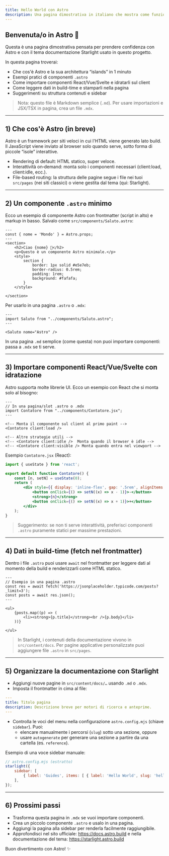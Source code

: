 ```yaml
---
title: Hello World con Astro
description: Una pagina dimostrativa in italiano che mostra come funziona Astro e come iniziare a costruire componenti, importare librerie e organizzare i contenuti con Starlight.
---
```


## Benvenuta/o in Astro 👋

Questa è una pagina dimostrativa pensata per prendere confidenza con Astro e con il tema documentazione Starlight usato in questo progetto.

In questa pagina troverai:

- Che cos'è Astro e la sua architettura “islands” in 1 minuto
- Esempi pratici di componenti `.astro`
- Come importare componenti React/Vue/Svelte e idratarli sul client
- Come leggere dati in build-time e stamparli nella pagina
- Suggerimenti su struttura contenuti e sidebar

> Nota: questo file è Markdown semplice (`.md`). Per usare importazioni e JSX/TSX in pagina, crea un file `.mdx`.

---

## 1) Che cos'è Astro (in breve)

Astro è un framework per siti veloci in cui l'HTML viene generato lato build. Il JavaScript viene inviato al browser solo quando serve, sotto forma di piccole “isole” interattive.

- Rendering di default: HTML statico, super veloce.
- Interattività on‑demand: monta solo i componenti necessari (client:load, client:idle, ecc.).
- File-based routing: la struttura delle pagine segue i file nei tuoi `src/pages` (nei siti classici) o viene gestita dal tema (qui: Starlight).

---

## 2) Un componente `.astro` minimo

Ecco un esempio di componente Astro con frontmatter (script in alto) e markup in basso. Salvalo come `src/components/Saluto.astro`:

```astro
---
const { nome = 'Mondo' } = Astro.props;
---
<section>
	<h2>Ciao {nome} 👋</h2>
	<p>Questo è un componente Astro minimale.</p>
	<style>
		section {
			border: 1px solid #e5e7eb;
			border-radius: 0.5rem;
			padding: 1rem;
			background: #fafafa;
		}
	</style>
  
</section>
```

Per usarlo in una pagina `.astro` o `.mdx`:

```astro
---
import Saluto from "../components/Saluto.astro";
---

<Saluto nome="Astro" />
```

In una pagina `.md` semplice (come questa) non puoi importare componenti: passa a `.mdx` se ti serve.

---

## 3) Importare componenti React/Vue/Svelte con idratazione

Astro supporta molte librerie UI. Ecco un esempio con React che si monta solo al bisogno:

```astro
---
// In una pagina/slot .astro o .mdx
import Contatore from "../components/Contatore.jsx";
---

<!-- Monta il componente sul client al primo paint -->
<Contatore client:load />

<!-- Altre strategie utili -->
<!-- <Contatore client:idle />  Monta quando il browser è idle -->
<!-- <Contatore client:visible /> Monta quando entra nel viewport -->
```

Esempio `Contatore.jsx` (React):

```jsx
import { useState } from 'react';

export default function Contatore() {
	const [n, setN] = useState(0);
	return (
		<div style={{ display: 'inline-flex', gap: '.5rem', alignItems: 'center' }}>
			<button onClick={() => setN((x) => x - 1)}>-</button>
			<strong>{n}</strong>
			<button onClick={() => setN((x) => x + 1)}>+</button>
		</div>
	);
}
```

> Suggerimento: se non ti serve interattività, preferisci componenti `.astro` puramente statici per massime prestazioni.

---

## 4) Dati in build-time (fetch nel frontmatter)

Dentro i file `.astro` puoi usare `await` nel frontmatter per leggere dati al momento della build e renderizzarli come HTML statico.

```astro
---
// Esempio in una pagina .astro
const res = await fetch('https://jsonplaceholder.typicode.com/posts?_limit=3');
const posts = await res.json();
---

<ul>
	{posts.map((p) => (
		<li><strong>{p.title}</strong><br />{p.body}</li>
	))}
  
</ul>
```

> In Starlight, i contenuti della documentazione vivono in `src/content/docs`. Per pagine applicative personalizzate puoi aggiungere file `.astro` in `src/pages`.

---

## 5) Organizzare la documentazione con Starlight

- Aggiungi nuove pagine in `src/content/docs/…` usando `.md` o `.mdx`.
- Imposta il frontmatter in cima al file:

```yaml
---
title: Titolo pagina
description: Descrizione breve per motori di ricerca e anteprime.
---
```

- Controlla le voci del menu nella configurazione `astro.config.mjs` (chiave `sidebar`). Puoi:
	- elencare manualmente i percorsi (`slug`) sotto una sezione, oppure
	- usare `autogenerate` per generare una sezione a partire da una cartella (es. `reference`).

Esempio di una voce sidebar manuale:

```js
// astro.config.mjs (estratto)
starlight({
	sidebar: [
		{ label: 'Guides', items: [ { label: 'Hello World', slug: 'hello-world' } ] },
	],
});
```

---

## 6) Prossimi passi

- Trasforma questa pagina in `.mdx` se vuoi importare componenti.
- Crea un piccolo componente `.astro` e usalo in una pagina.
- Aggiungi la pagina alla sidebar per renderla facilmente raggiungibile.
- Approfondisci nel sito ufficiale: https://docs.astro.build e nella documentazione del tema: https://starlight.astro.build

Buon divertimento con Astro! ✨

